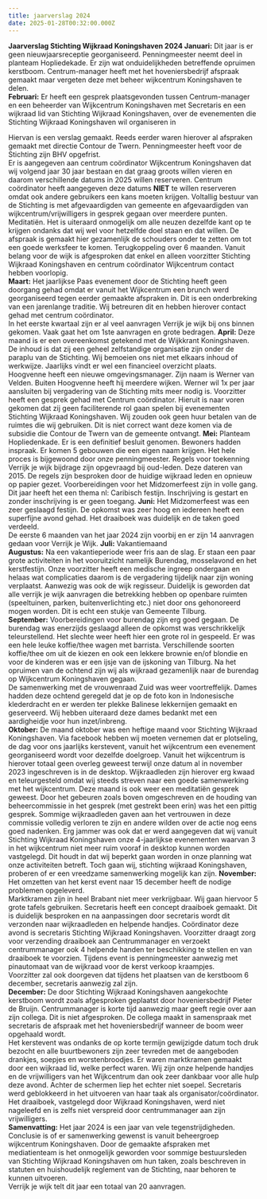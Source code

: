 ```yaml
---
title: jaarverslag 2024
date: 2025-01-28T00:32:00.000Z
---
```

**Jaarverslag Stichting Wijkraad Koningshaven 2024 
Januari:** 
Dit jaar is er geen nieuwjaarsreceptie georganiseerd. Penningmeester neemt deel in 
planteam Hopliedekade.  Er zijn wat onduidelijkheden betreffende opruimen kerstboom. 
Centrum-manager heeft met het hoveniersbedrijf afspraak gemaakt maar vergeten deze met 
beheer wijkcentrum Koningshaven te delen.\
**Februari:** 
Er heeft een gesprek plaatsgevonden tussen Centrum-manager en een beheerder van 
Wijkcentrum Koningshaven met Secretaris en een wijkraad lid van Stichting Wijkraad 
Koningshaven, over de evenementen die Stichting Wijkraad Koningshaven wil organiseren in 

Hiervan is een verslag gemaakt. Reeds eerder waren hierover al afspraken gemaakt 
met directie Contour de Twern.  Penningmeester heeft voor de Stichting zijn BHV opgefrist.\
Er is aangegeven aan centrum coördinator Wijkcentrum Koningshaven dat wij volgend jaar 
30 jaar bestaan en dat graag groots willen vieren en daarom verschillende datums in 2025 
willen reserveren. Centrum coördinator heeft aangegeven deze datums **NIET** te willen 
reserveren omdat ook andere gebruikers een kans moeten krijgen. 
Voltallig bestuur van de Stichting is met afgevaardigden van gemeente en afgevaardigden van 
wijkcentrum/vrijwilligers in gesprek gegaan over meerdere punten. Meditatiën. Het is 
uiteraard onmogelijk om alle neuzen dezelfde kant op te krijgen ondanks dat wij wel voor 
hetzelfde doel staan en dat willen. De afspraak is gemaakt hier gezamenlijk de schouders 
onder te zetten om tot een goede werksfeer te komen. Terugkoppeling over 6 maanden. 
Vanuit belang voor de wijk is afgesproken dat enkel en alleen voorzitter Stichting Wijkraad 
Koningshaven en centrum coördinator Wijkcentrum contact hebben voorlopig.\
**Maart:** 
Het jaarlijkse Paas evenement door de Stichting heeft geen doorgang gehad omdat er vanuit 
het Wijkcentrum een brunch werd georganiseerd tegen eerder gemaakte afspraken in.  Dit is 
een onderbreking van een jarenlange traditie.  Wij betreuren dit en hebben hierover contact 
gehad met centrum coördinator.\
In het eerste kwartaal zijn er al veel aanvragen Verrijk je wijk bij ons binnen gekomen.  Vaak 
gaat het om 1ste aanvragen en grote bedragen. 
**April:** 
Deze maand is er een overeenkomst getekend met de Wijkkrant Koningshaven.  De inhoud is 
dat zij een geheel zelfstandige organisatie zijn onder de paraplu van de Stichting. Wij 
bemoeien ons niet met elkaars inhoud of werkwijze. Jaarlijks vindt er wel een financieel 
overzicht plaats.\
Hoogvenne heeft een nieuwe omgevingsmanager. Zijn naam is Werner van Velden. Buiten 
Hoogvenne heeft hij meerdere wijken.  Werner wil 1x per jaar aansluiten bij vergadering van 
de Stichting mits meer nodig is. 
Voorzitter heeft een gesprek gehad met Centrum coördinator. Hieruit is naar voren gekomen 
dat zij geen faciliterende rol gaan spelen bij evenementen Stichting Wijkraad Koningshaven. 
Wij zouden ook geen huur betalen van de ruimtes die wij gebruiken. Dit is niet correct want 
deze komen via de subsidie die Contour de Twern van de gemeente ontvangt. 
**Mei:** 
Planteam Hopliedenkade. Er is een definitief besluit genomen. Bewoners hadden inspraak. Er 
komen 5 gebouwen die een eigen naam krijgen. Het hele proces is bijgewoond door onze 
penningmeester. 
Regels voor toekenning Verrijk je wijk bijdrage zijn opgevraagd bij oud-leden. Deze dateren 
van 2015. De regels zijn besproken door de huidige wijkraad leden en opnieuw op papier 
gezet. 
Voorbereidingen voor het Midzomerfeest zijn in volle gang. Dit jaar heeft het een thema nl: 
Caribisch festijn. Inschrijving is gestart en zonder inschrijving is er geen toegang. 
**Juni:** 
Het Midzomerfeest was een zeer geslaagd festijn. De opkomst was zeer hoog en iedereen 
heeft een superfijne avond gehad.  Het draaiboek was duidelijk en de taken goed verdeeld.\
De eerste 6 maanden van het jaar 2024 zijn voorbij en er zijn 14 aanvragen gedaan voor 
Verrijk je Wijk. 
**Juli:** 
Vakantiemaand\
**Augustus:** 
Na een vakantieperiode weer fris aan de slag. Er staan een paar grote activiteiten in het 
vooruitzicht namelijk Burendag, mosselavond en het kerstfestijn. Onze voorzitter heeft een 
medische ingreep ondergaan en helaas wat complicaties daarom is de vergadering tijdelijk 
naar zijn woning verplaatst. Aanwezig was ook de wijk regisseur. Duidelijk is geworden dat 
alle verrijk je wijk aanvragen die betrekking hebben op openbare ruimten (speeltuinen, 
parken, buitenverlichting etc.) niet door ons gehonoreerd mogen worden. Dit is echt een 
stukje van Gemeente Tilburg.\
**September:** 
Voorbereidingen voor burendag zijn erg goed gegaan. De burendag was enerzijds geslaagd 
alleen de opkomst was verschrikkelijk teleurstellend. Het slechte weer heeft hier een grote 
rol in gespeeld.  Er was een hele leuke koffie/thee wagen met barrista. Verschillende soorten 
koffie/thee om uit de kiezen en ook een lekkere brownie en/of blondie en voor de kinderen 
was er een ijsje van de ijskoning van Tilburg.  Na het opruimen van de ochtend zijn wij als 
wijkraad gezamenlijk naar de burendag op Wijkcentrum Koningshaven gegaan.\
De samenwerking met de vrouwenraad Zuid was weer voortreffelijk.  Dames hadden deze 
ochtend geregeld dat je op de foto kon in Indonesische klederdracht en er werden ter plekke 
Balinese lekkernijen gemaakt en geserveerd. Wij hebben uiteraard deze dames bedankt met 
een aardigheidje voor hun inzet/inbreng.\
**Oktober:** 
De maand oktober was een heftige maand voor Stichting Wijkraad Koningshaven. Via 
facebook hebben wij moeten vernemen dat er plotseling, de dag voor ons jaarlijks 
kerstevent, vanuit het wijkcentrum een evenement georganiseerd wordt voor dezelfde 
doelgroep.  Vanuit het wijkcentrum is hierover totaal geen overleg geweest terwijl onze 
datum al in november 2023 ingeschreven is in de desktop.  Wijkraadleden zijn hierover erg 
kwaad en teleurgesteld omdat wij steeds streven naar een goede samenwerking met het 
wijkcentrum. 
Deze maand is ook weer een meditatiën gesprek geweest.  Door het gebeuren zoals boven 
omgeschreven en de houding van beheercommissie in het gesprek (met gestrekt been erin) 
was het een pittig gesprek. Sommige wijkraadleden gaven aan het vertrouwen in deze 
commissie volledig verloren te zijn en andere wilden over de actie nog eens goed nadenken. 
Erg jammer was ook dat er werd aangegeven dat wij vanuit Stichting Wijkraad Koningshaven 
onze 4-jaarlijkse evenementen waarvan 3 in het wijkcentrum niet meer ruim vooraf in 
desktop kunnen worden vastgelegd. Dit houdt in dat wij beperkt gaan worden in onze 
planning wat onze activiteiten betreft.  Toch gaan wij, stichting wijkraad Koningshaven, 
proberen of er een vreedzame samenwerking mogelijk kan zijn. 
**November:** 
Het omzetten van het kerst event naar 15 december heeft de nodige problemen opgeleverd.\
Marktkramen zijn in heel Brabant niet meer verkrijgbaar. Wij gaan hiervoor 5 grote tafels 
gebruiken.  Secretaris heeft een concept draaiboek gemaakt. Dit is duidelijk besproken en na 
aanpassingen door secretaris wordt dit verzonden naar wijkraadleden en helpende handjes. 
Coördinator deze avond is secretaris Stichting Wijkraad Koningshaven. Voorzitter draagt zorg 
voor verzending draaiboek aan Centrummanager en verzoekt centrummanager ook 4 
helpende handen ter beschikking te stellen en van draaiboek te voorzien.  Tijdens event is 
penningmeester aanwezig met pinautomaat van de wijkraad voor de kerst verkoop 
kraampjes.\
Voorzitter zal ook doorgeven dat tijdens het plaatsen van de kerstboom 6 december, 
secretaris aanwezig zal zijn.\
**December:** 
De door Stichting Wijkraad Koningshaven aangekochte kerstboom wordt zoals afgesproken 
geplaatst door hoveniersbedrijf Pieter de Bruijn. Centrummanager is korte tijd aanwezig 
maar geeft regie over aan zijn collega. Dit is niet afgesproken.  De collega maakt in 
samenspraak met secretaris de afspraak met het hoveniersbedrijf wanneer de boom weer 
opgehaald wordt.\
Het kerstevent was ondanks de op korte termijn gewijzigde datum toch druk bezocht en alle 
buurtbewoners zijn zeer tevreden met de aangeboden drankjes, soepjes en 
worstenbroodjes. Er waren marktkramen gemaakt door een wijkraad lid, welke perfect 
waren.  Wij zijn onze helpende handjes en de vrijwilligers van het Wijkcentrum dan ook zeer 
dankbaar voor alle hulp deze avond. 
Achter de schermen liep het echter niet soepel. Secretaris werd geblokkeerd in het uitvoeren 
van haar taak als organisator/coördinator. Het draaiboek, vastgelegd door Wijkraad 
Koningshaven, werd niet nageleefd en is zelfs niet verspreid door centrummanager aan zijn 
vrijwilligers.\
**Samenvatting:** 
Het jaar 2024 is een jaar van vele tegenstrijdigheden. Conclusie is of er samenwerking 
gewenst is vanuit beheergroep wijkcentrum Koningshaven. Door de gemaakte afspraken met 
mediatienteam is het onmogelijk geworden voor sommige bestuursleden van Stichting 
Wijkraad Koningshaven om hun taken, zoals beschreven in statuten en huishoudelijk 
reglement van de Stichting, naar behoren te kunnen uitvoeren.\
Verrijk je wijk telt dit jaar een totaal van 20 aanvragen.
